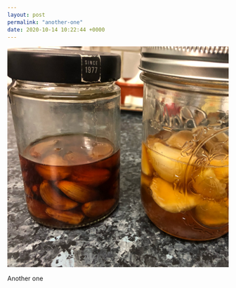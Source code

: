```yaml
---
layout: post
permalink: "another-one"
date: 2020-10-14 10:22:44 +0000
---
```

![](/images/image.jpg)
  
Another one
